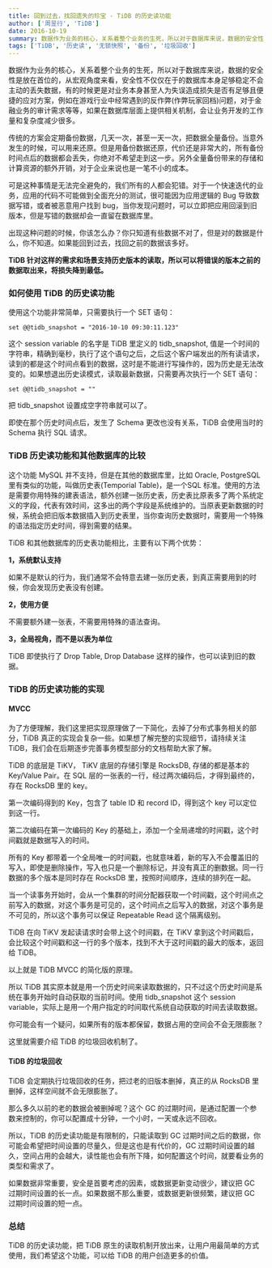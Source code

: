```yaml
---
title: 回到过去，找回遗失的珍宝 - TiDB 的历史读功能
author: ['周昱行', 'TiDB']
date: 2016-10-19
summary: 数据作为业务的核心，关系着整个业务的生死，所以对于数据库来说，数据的安全性是放在首位的，从宏观角度来看，安全性不仅仅在于的数据库本身足够稳定不会主动的丢失数据，有的时候更是对业务本身甚至人为失误造成损失是否有足够且便捷的应对方案，例如在游戏行业中经常遇到的反作弊(作弊玩家回档)问题，对于金融业务的审计需求等等，如果在数据库层面上提供相关机制，会让业务开发的工作量和复杂度减少很多。
tags: ['TiDB', '历史读', '无锁快照', '备份', '垃圾回收']
---
```



数据作为业务的核心，关系着整个业务的生死，所以对于数据库来说，数据的安全性是放在首位的，从宏观角度来看，安全性不仅仅在于的数据库本身足够稳定不会主动的丢失数据，有的时候更是对业务本身甚至人为失误造成损失是否有足够且便捷的应对方案，例如在游戏行业中经常遇到的反作弊(作弊玩家回档)问题，对于金融业务的审计需求等等，如果在数据库层面上提供相关机制，会让业务开发的工作量和复杂度减少很多。


传统的方案会定期备份数据，几天一次，甚至一天一次，把数据全量备份。当意外发生的时候，可以用来还原。但是用备份数据还原，代价还是非常大的，所有备份时间点后的数据都会丢失，你绝对不希望走到这一步。另外全量备份带来的存储和计算资源的额外开销，对于企业来说也是一笔不小的成本。

可是这种事情是无法完全避免的，我们所有的人都会犯错。对于一个快速迭代的业务，应用的代码不可能做到全面充分的测试，很可能因为应用逻辑的 Bug 导致数据写错，或者被恶意用户找到 bug，当你发现问题时，可以立即把应用回滚到旧版本，但是写错的数据却会一直留在数据库里。

出现这种问题的时候，你该怎么办？你只知道有些数据不对了，但是对的数据是什么，你不知道。如果能回到过去，找回之前的数据该多好。

**TiDB 针对这样的需求和场景支持历史版本的读取，所以可以将错误的版本之前的数据取出来，将损失降到最低。**

### 如何使用 TiDB 的历史读功能
使用这个功能非常简单，只需要执行一个 SET 语句：

`set @@tidb_snapshot = "2016-10-10 09:30:11.123"`

这个 session variable 的名字是 TiDB 里定义的 tidb_snapshot, 值是一个时间的字符串，精确到毫秒，执行了这个语句之后，之后这个客户端发出的所有读请求，读到的都是这个时间点看到的数据，这时是不能进行写操作的，因为历史是无法改变的。如果想退出历史读模式，读取最新数据，只需要再次执行一个 SET 语句：

`set @@tidb_snapshot = ""`

把 tidb_snapshot 设置成空字符串就可以了。

即使在那个历史时间点后，发生了 Schema 更改也没有关系，TiDB 会使用当时的 Schema 执行 SQL 请求。

### TiDB 历史读功能和其他数据库的比较
这个功能 MySQL 并不支持，但是在其他的数据库里，比如 Oracle, PostgreSQL 里有类似的功能，叫做历史表(Temporial Table)，是一个SQL 标准。使用的方法是需要你用特殊的建表语法，额外创建一张历史表，历史表比原表多了两个系统定义的字段，代表有效时间，这多出的两个字段是系统维护的。当原表更新数据的时候，系统会把旧版本数据插入到历史表里，当你查询历史数据时，需要用一个特殊的语法指定历史时间，得到需要的结果。

TiDB 和其他数据库的历史表功能相比，主要有以下两个优势：

**1，系统默认支持**

如果不是默认的行为，我们通常不会特意去建一张历史表，到真正需要用到的时候，你会发现历史表没有创建。

**2，使用方便**

不需要额外建一张表，不需要用特殊的语法查询。

**3，全局视角，而不是以表为单位**

TiDB 即使执行了 Drop Table, Drop Database 这样的操作，也可以读到旧的数据。
### TiDB 的历史读功能的实现
#### MVCC

为了方便理解，我们这里把实现原理做了一下简化，去掉了分布式事务相关的部分，TiDB 真正的实现会复杂一些。如果想了解完整的实现细节，请持续关注 TiDB，我们会在后期逐步完善事务模型部分的文档帮助大家了解。

TiDB 的底层是 TiKV， TiKV 底层的存储引擎是 RocksDB, 存储的都是基本的 Key/Value Pair。在 SQL 层的一张表的一行，经过两次编码后，才得到最终的，存在 RocksDB 里的 key。

第一次编码得到的 Key，包含了 table ID 和 record ID，得到这个 key 可以定位到这一行。

第二次编码在第一次编码的 Key 的基础上，添加一个全局递增的时间戳，这个时间戳就是数据写入的时间。

所有的 Key 都带着一个全局唯一的时间戳，也就意味着，新的写入不会覆盖旧的写入，即使是删除操作，写入也只是一个删除标记，并没有真正的删数据。同一行数据的多个版本是同时存在 RocksDB 里，按照时间顺序，连续的排列在一起。

当一个读事务开始时，会从一个集群的时间分配器获取一个时间戳，这个时间点之前写入的数据，对这个事务是可见的，这个时间点之后写入的数据，对这个事务是不可见的，所以这个事务可以保证 Repeatable Read 这个隔离级别。

TiDB 在向 TiKV 发起读请求时会带上这个时间戳，在 TiKV 拿到这个时间戳后，会比较这个时间戳和这一行的多个版本，找到不大于这时间戳的最大的版本，返回给 TiDB。

以上就是 TiDB MVCC 的简化版的原理。

所以 TiDB 其实原本就是用一个历史时间来读取数据的，只不过这个历史时间是系统在事务开始时自动获取的当前时间。使用 tidb_snapshot 这个 session variable，实际上是用一个用户指定的时间取代系统自动获取的时间去读取数据。

你可能会有一个疑问，如果所有的版本都保留，数据占用的空间会不会无限膨胀？

这里就需要介绍 TiDB 的垃圾回收机制了。

#### TiDB 的垃圾回收

TiDB 会定期执行垃圾回收的任务，把过老的旧版本删掉，真正的从 RocksDB 里删掉，这样空间就不会无限膨胀了。

那么多久以前的老的数据会被删掉呢？这个 GC 的过期时间，是通过配置一个参数来控制的，你可以配置成十分钟，一个小时，一天或永远不回收。

所以，TiDB 的历史读功能是有限制的，只能读取到 GC 过期时间之后的数据，你可能会希望把时间设置的尽量久，但是这也是有代价的，GC 过期时间设置的越久，空间占用的会越大，读性能也会有所下降，如何配置这个时间，就要看业务的类型和需求了。

如果数据非常重要，安全是首要考虑的因素，或数据更新变动很少，建议把 GC 过期时间设置的长一点。如果数据不那么重要，或数据更新很频繁，建议把 GC 过期时间设置的短一点。

### 总结

TiDB 的历史读功能，把 TiDB 原生的读取机制开放出来，让用户用最简单的方式使用，我们希望这个功能，可以给 TiDB 的用户创造更多的价值。
